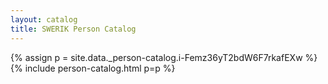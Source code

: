 ```yaml
---
layout: catalog
title: SWERIK Person Catalog
---
```

{% assign p = site.data._person-catalog.i-Femz36yT2bdW6F7rkafEXw %}
{% include person-catalog.html p=p %}

